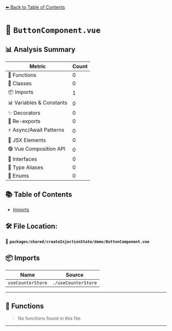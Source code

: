 [⬅️ Back to Table of Contents](../../../../index.md)

# 📄 `ButtonComponent.vue`

## 📊 Analysis Summary

| Metric | Count |
|--------|-------|
| 🔧 Functions | 0 |
| 🧱 Classes | 0 |
| 📦 Imports | 1 |
| 📊 Variables & Constants | 0 |
| ✨ Decorators | 0 |
| 🔄 Re-exports | 0 |
| ⚡ Async/Await Patterns | 0 |
| 💠 JSX Elements | 0 |
| 🟢 Vue Composition API | 0 |
| 📐 Interfaces | 0 |
| 📑 Type Aliases | 0 |
| 🎯 Enums | 0 |

## 📚 Table of Contents

- [Imports](#imports)

## 🛠️ File Location:
📂 **`packages/shared/createInjectionState/demo/ButtonComponent.vue`**

## 📦 Imports

| Name | Source |
|------|--------|
| `useCounterStore` | `./useCounterStore` |


---

## 🔧 Functions

> No functions found in this file.


---